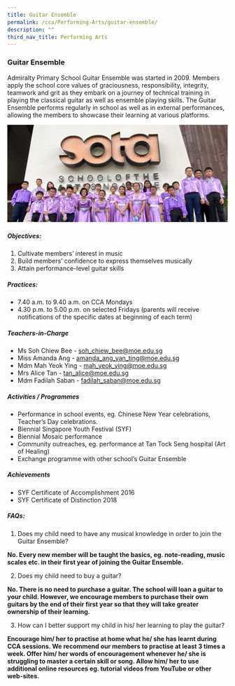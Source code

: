 ```yaml
---
title: Guitar Ensemble
permalink: /cca/Performing-Arts/guitar-ensemble/
description: ""
third_nav_title: Performing Arts
---
```

### Guitar Ensemble

Admiralty Primary School Guitar Ensemble was started in 2009. Members apply the school core values of graciousness, responsibility, integrity, teamwork and grit as they embark on a journey of technical training in playing the classical guitar as well as ensemble playing skills. The Guitar Ensemble performs regularly in school as well as in external performances, allowing the members to showcase their learning at various platforms.

![](/images/CCA/GE1.jpg)
##### Objectives:

1. Cultivate members’ interest in music
2. Build members’ confidence to express themselves musically
3. Attain performance-level guitar skills

##### Practices:

- 7.40 a.m. to 9.40 a.m. on CCA Mondays
- 4.30 p.m. to 5.00 p.m. on selected Fridays (parents will receive notifications of the specific dates at beginning of each term)

##### Teachers-in-Charge

- Ms Soh Chiew Bee - soh_chiew_bee@moe.edu.sg
- Miss Amanda Ang - amanda_ang_yan_ting@moe.edu.sg
- Mdm Mah Yeok Ying - mah_yeok_ying@moe.edu.sg
- Mrs Alice Tan - tan_alice@moe.edu.sg
- Mdm Fadilah Saban - fadilah_saban@moe.edu.sg

##### Activities / Programmes

- Performance in school events, eg. Chinese New Year celebrations, Teacher’s Day celebrations.
- Biennial Singapore Youth Festival (SYF)
- Biennial Mosaic performance
- Community outreaches, eg. performance at Tan Tock Seng hospital (Art of Healing)
- Exchange programme with other school’s Guitar Ensemble

##### Achievements

- SYF Certificate of Accomplishment 2016
- SYF Certificate of Distinction 2018

##### FAQs:

1. Does my child need to have any musical knowledge in order to join the Guitar Ensemble?

**No. Every new member will be taught the basics, eg. note-reading, music scales etc. in their first year of joining the Guitar Ensemble.**

2. Does my child need to buy a guitar?

**No. There is no need to purchase a guitar. The school will loan a guitar to your child. However, we encourage members to purchase their own guitars by the end of their first year so that they will take greater ownership of their learning.**

3. How can I better support my child in his/ her learning to play the guitar?

**Encourage him/ her to practise at home what he/ she has learnt during CCA sessions. We recommend our members to practise at least 3 times a week.
Offer him/ her words of encouragement whenever he/ she is struggling to master a certain skill or song. Allow him/ her to use additional online resources eg. tutorial videos from YouTube or other web-sites.**